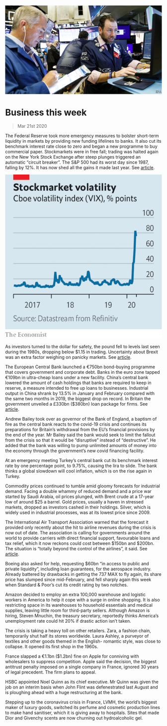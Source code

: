 ![](./images/20200321_WWP501.jpg)

# Business this week

> Mar 21st 2020

The Federal Reserve took more emergency measures to bolster short-term liquidity in markets by providing new funding lifelines to banks. It also cut its benchmark interest rate close to zero and began a new programme to buy commercial paper. Stockmarkets were in free fall; trading was halted again on the New York Stock Exchange after steep plunges triggered an automatic “circuit breaker”. The S&P 500 had its worst day since 1987, falling by 12%. It has now shed all the gains it made last year. See [article](https://www.economist.com//finance-and-economics/2020/03/21/why-americas-financial-plumbing-has-seized-up).

![](./images/20200321_WWC439.png)

As investors turned to the dollar for safety, the pound fell to levels last seen during the 1980s, dropping below $1.15 in trading. Uncertainty about Brexit was an extra factor weighing on panicky markets. See [article](https://www.economist.com//britain/2020/03/21/covid-19-is-delaying-brexit-negotiations).

The European Central Bank launched a €750bn bond-buying programme that covers government and corporate debt. Banks in the euro zone tapped €109bn in ultra-cheap loans under a new facility. China’s central bank lowered the amount of cash holdings that banks are required to keep in reserve, a measure intended to free up loans to businesses. Industrial output in China shrank by 13.5% in January and February compared with the same two months in 2019, the biggest drop on record. In Britain the government unveiled a £330bn ($380bn) loan package for firms. See [article](https://www.economist.com//leaders/2020/03/19/how-to-prevent-a-covid-19-slump-and-protect-the-recovery).

Andrew Bailey took over as governor of the Bank of England, a baptism of fire as the central bank reacts to the covid-19 crisis and continues its preparations for Britain’s withdrawal from the EU’s financial provisions by the end of the year. Mr Bailey said the bank would seek to limit the fallout from the crisis so that it would be “disruptive” instead of “destructive”. He added that the bank was willing to pump unlimited amounts of money into the economy through the government’s new covid financing facility.

At an emergency meeting Turkey’s central bank cut its benchmark interest rate by one percentage point, to 9.75%, causing the lira to slide. The bank thinks a global slowdown will cool inflation, which is on the rise again in Turkey.

Commodity prices continued to tumble amid gloomy forecasts for industrial demand. Facing a double whammy of reduced demand and a price war started by Saudi Arabia, oil prices plunged, with Brent crude at a 17-year low of around $25 a barrel. Gold prices, usually a haven in stressed markets, dropped as investors cashed in their holdings. Silver, which is widely used in industrial processes, was at its lowest price since 2009.

The International Air Transport Association warned that the forecast it provided only recently about the hit to airline revenues during the crisis is now out of date. The association is calling for governments around the world to provide carriers with direct financial support, favourable loans and tax relief, which it now reckons could cost between $150bn and $200bn. The situation is “totally beyond the control of the airlines”, it said. See [article](https://www.economist.com//business/2020/03/19/airlines-are-running-out-of-cash).

Boeing also asked for help, requesting $60bn “in access to public and private liquidity”, including loan guarantees, for the aerospace industry. Already battered by drawbacks in getting the 737 MAX to fly again, its share price has slumped since mid-February, and fell sharply again this week when Standard & Poor’s cut its credit rating by two notches.

Amazon decided to employ an extra 100,000 warehouse and logistic workers in America to help it cope with a surge in online shopping. It is also restricting space in its warehouses to household essentials and medical supplies, leaving little room for third-party sellers. Although Amazon is hiring, Steven Mnuchin, the treasury secretary, reportedly thinks America’s unemployment rate could hit 20% if drastic action isn’t taken.

The crisis is taking a heavy toll on other retailers. Zara, a fashion chain, temporarily shut half its stores worldwide. Laura Ashley, a purveyor of textiles and other goods themed in the English- romantic style, was close to collapse. It opened its first shop in the 1960s.

France slapped a €1.1bn ($1.2bn) fine on Apple for conniving with wholesalers to suppress competition. Apple said the decision, the biggest antitrust penalty imposed on a single company in France, ignored 30 years of legal precedent. The firm plans to appeal.

HSBC appointed Noel Quinn as its chief executive. Mr Quinn was given the job on an interim basis when John Flint was defenestrated last August and is ploughing ahead with a huge restructuring at the bank.

Stepping up to the coronavirus crisis in France, LVMH, the world’s biggest maker of luxury goods, switched its perfume and cosmetic production lines to make hand sanitiser, which it is giving away to hospitals. Sites that made Dior and Givenchy scents are now churning out hydroalcoholic gel.